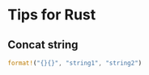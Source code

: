Tips for Rust
====================

Concat string
--------------------

```rust
format!("{}{}", "string1", "string2")
```
